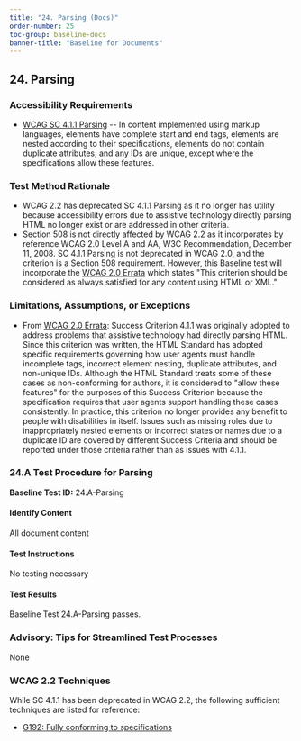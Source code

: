 ```yaml
---
title: "24. Parsing (Docs)"
order-number: 25
toc-group: baseline-docs
banner-title: "Baseline for Documents"
---
```


## 24. Parsing

### Accessibility Requirements

-   [WCAG SC 4.1.1 Parsing](https://www.w3.org/WAI/WCAG22/Understanding/parsing) -- In content implemented using markup languages, elements have complete start and end tags, elements are nested according to their specifications, elements do not contain duplicate attributes, and any IDs are unique, except where the specifications allow these features.

### Test Method Rationale

-   WCAG 2.2 has deprecated SC 4.1.1 Parsing as it no longer has utility because accessibility errors due to assistive technology directly parsing HTML no longer exist or are addressed in other criteria.
-   Section 508 is not directly affected by WCAG 2.2 as it incorporates by reference WCAG 2.0 Level A and AA, W3C Recommendation, December 11, 2008. SC 4.1.1 Parsing is not deprecated in WCAG 2.0, and the criterion is a Section 508 requirement. However, this Baseline test will incorporate the [WCAG 2.0 Errata](https://www.w3.org/WAI/WCAG20/errata/) which states "This criterion should be considered as always satisfied for any content using HTML or XML."

### Limitations, Assumptions, or Exceptions

-   From [WCAG 2.0 Errata](https://www.w3.org/WAI/WCAG20/errata/): Success Criterion 4.1.1 was originally adopted to address problems that assistive technology had directly parsing HTML. Since this criterion was written, the HTML Standard has adopted specific requirements governing how user agents must handle incomplete tags, incorrect element nesting, duplicate attributes, and non-unique IDs. Although the HTML Standard treats some of these cases as non-conforming for authors, it is considered to "allow these features" for the purposes of this Success Criterion because the specification requires that user agents support handling these cases consistently. In practice, this criterion no longer provides any benefit to people with disabilities in itself. Issues such as missing roles due to inappropriately nested elements or incorrect states or names due to a duplicate ID are covered by different Success Criteria and should be reported under those criteria rather than as issues with 4.1.1.

### 24.A Test Procedure for Parsing

**Baseline Test ID:** 24.A-Parsing

#### Identify Content
<p id="d24aIC">All document content</p>

#### Test Instructions
<p id="d24aTI">No testing necessary</p>

#### Test Results
<p id="d24aTR">Baseline Test 24.A-Parsing passes.</p>

### Advisory: Tips for Streamlined Test Processes

None

### WCAG 2.2 Techniques

While SC 4.1.1 has been deprecated in WCAG 2.2, the following sufficient techniques are listed for reference:

-   [G192: Fully conforming to specifications](https://www.w3.org/WAI/WCAG22/Techniques/general/G192)
